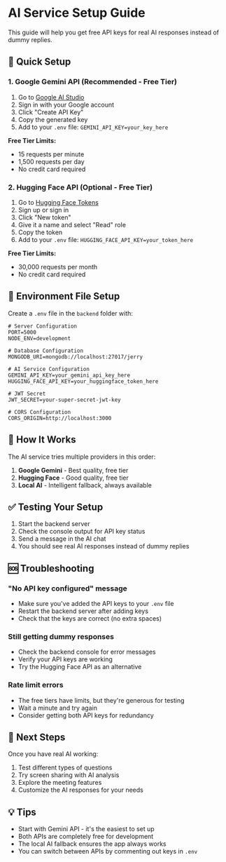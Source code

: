 # AI Service Setup Guide

This guide will help you get free API keys for real AI responses instead of dummy replies.

## 🚀 Quick Setup

### 1. Google Gemini API (Recommended - Free Tier)
1. Go to [Google AI Studio](https://makersuite.google.com/app/apikey)
2. Sign in with your Google account
3. Click "Create API Key"
4. Copy the generated key
5. Add to your `.env` file: `GEMINI_API_KEY=your_key_here`

**Free Tier Limits:**
- 15 requests per minute
- 1,500 requests per day
- No credit card required

### 2. Hugging Face API (Optional - Free Tier)
1. Go to [Hugging Face Tokens](https://huggingface.co/settings/tokens)
2. Sign up or sign in
3. Click "New token"
4. Give it a name and select "Read" role
5. Copy the token
6. Add to your `.env` file: `HUGGING_FACE_API_KEY=your_token_here`

**Free Tier Limits:**
- 30,000 requests per month
- No credit card required

## 📝 Environment File Setup

Create a `.env` file in the `backend` folder with:

```env
# Server Configuration
PORT=5000
NODE_ENV=development

# Database Configuration
MONGODB_URI=mongodb://localhost:27017/jerry

# AI Service Configuration
GEMINI_API_KEY=your_gemini_api_key_here
HUGGING_FACE_API_KEY=your_huggingface_token_here

# JWT Secret
JWT_SECRET=your-super-secret-jwt-key

# CORS Configuration
CORS_ORIGIN=http://localhost:3000
```

## 🔧 How It Works

The AI service tries multiple providers in this order:
1. **Google Gemini** - Best quality, free tier
2. **Hugging Face** - Good quality, free tier
3. **Local AI** - Intelligent fallback, always available

## ✅ Testing Your Setup

1. Start the backend server
2. Check the console output for API key status
3. Send a message in the AI chat
4. You should see real AI responses instead of dummy replies

## 🆘 Troubleshooting

### "No API key configured" message
- Make sure you've added the API keys to your `.env` file
- Restart the backend server after adding keys
- Check that the keys are correct (no extra spaces)

### Still getting dummy responses
- Check the backend console for error messages
- Verify your API keys are working
- Try the Hugging Face API as an alternative

### Rate limit errors
- The free tiers have limits, but they're generous for testing
- Wait a minute and try again
- Consider getting both API keys for redundancy

## 🎯 Next Steps

Once you have real AI working:
1. Test different types of questions
2. Try screen sharing with AI analysis
3. Explore the meeting features
4. Customize the AI responses for your needs

## 💡 Tips

- Start with Gemini API - it's the easiest to set up
- Both APIs are completely free for development
- The local AI fallback ensures the app always works
- You can switch between APIs by commenting out keys in `.env` 